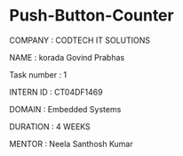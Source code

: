 # Push-Button-Counter

COMPANY : CODTECH IT SOLUTIONS  

NAME : korada Govind Prabhas 

Task number : 1

INTERN ID : CT04DF1469

DOMAIN : Embedded Systems

DURATION : 4 WEEKS

MENTOR : Neela Santhosh Kumar
